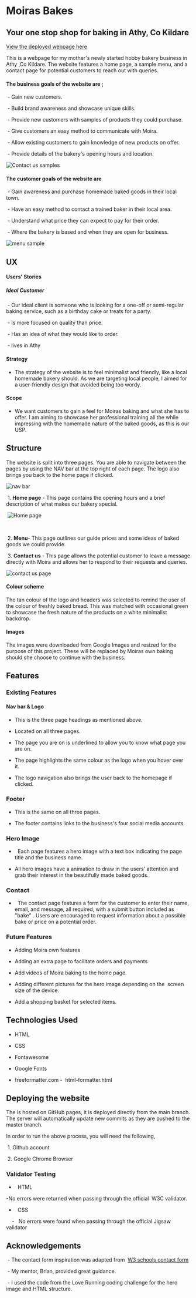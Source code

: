 # Moiras Bakes

## Your one stop shop for baking in Athy, Co Kildare

[View the deployed webpage here ](https://aodhank25.github.io/Moiras-Bakes-/index.html)

This is a webpage for my mother's newly started hobby bakery business in Athy ,Co Kildare. The website features a home page, a sample menu, and a contact page for potential customers to reach out with queries.

#### **The business goals of the website are ;**

 - Gain new customers.

 - Build brand awareness and showcase unique skills. 

 - Provide new customers with samples of products they could purchase.

 - Give customers an easy method to communicate with Moira.

 - Allow existing customers to gain knowledge of new products on offer. 

 - Provide details of the bakery's opening hours and location. 

![Contact us samples ](assets/images/contact-us-snip.jpg)

#### **The customer goals of the website are** 

 - Gain awareness and purchase homemade baked goods in their local town. 

 - Have an easy method to contact a trained baker in their local area. 

 - Understand what price they can expect to pay for their order. 

 - Where the bakery is based and when they are open for business. 

![menu sample](assets/images/menu-snip.jpg)

## UX

#### Users' Stories

##### Ideal Customer

 - Our ideal client is someone who is looking for a one-off or semi-regular baking service, such as a birthday cake or treats for a party. 

 - Is more focused on quality than price.

 - Has an idea of what they would like to order.

 - lives in Athy

#### Strategy 

- The strategy of the website is to feel minimalist and friendly, like a local homemade bakery should. As we are targeting local people, I aimed for a user-friendly design that avoided being too wordy. 

#### Scope

- We want customers to gain a feel for Moiras baking and what she has to offer. I am aiming to showcase her professional training all the while impressing with the homemade nature of the baked goods, as this is our USP. 

## Structure

The website is split into three pages. You are able to navigate between the pages by using the NAV bar at the top right of each page. The logo also brings you back to the home page if clicked.

![nav bar ](assets/images/nav-elements-snip.jpg)

 1. **Home page** - This page contains the opening hours and a brief description of what makes our bakery special. 

 ![Home page](assets/images/home-page.jpg)

 

 2. **Menu**- This page outlines our guide prices and some ideas of baked goods we could provide. 

 3. **Contact us** - This page allows the potential customer to leave a message directly with Moira and allows her to respond to their requests and queries. 

![contact us page](assets/images/contact-us-full-page.jpg)

#### Colour scheme

The tan colour of the logo and headers was selected to remind the user of the colour of freshly baked bread. This was matched with occasional green to showcase the fresh nature of the products on a white minimalist backdrop. 

#### Images

The images were downloaded from Google Images and resized for the purpose of this project. These will be replaced by Moiras own baking should she choose to continue with the business. 

## Features 

### Existing Features

#### Nav bar & Logo 

- This is the three page headings as mentioned above. 

- Located on all three pages. 

- The page you are on is underlined to allow you to know what page you are on. 

- The page highlights the same colour as the logo when you hover over it. 

- The logo navigation also brings the user back to the homepage if clicked. 

### Footer 

- This is the same on all three pages. 

- The footer contains links to the business's four social media accounts. 

### Hero Image

-   Each page features a hero image with a text box indicating the page title and the business name. 

- All hero images have a animation to draw in the users' attention and grab their interest in the beautifully made baked goods. 

### Contact

-   The contact page features a form for the customer to enter their name, email, and message, all required, with a submit button included as "bake" . Users are encouraged to request information about a possible bake or price on a potential order. 

### Future Features

- Adding Moira own features 

- Adding an extra page to facilitate orders and payments 

- Add videos of Moira baking to the home page. 

- Adding different pictures for the hero image depending on the  screen size of the device. 

- Add a shopping basket for selected items. 

## Technologies Used

- HTML 

- CSS

- Fontawesome 

- Google Fonts 

- freeformatter.com -  html-formatter.html

## Deploying the website

The is hosted on GitHub pages, it is deployed directly from the main branch. The server will automatically update new commits as they are pushed to the master branch. 

In order to run the above process, you will need the following, 

 1. Github account 

 2. Google Chrome Browser 

### Validator Testing

-   HTML

-No errors were returned when passing through the official  W3C validator.

-   CSS

    -   No errors were found when passing through the official Jigsaw validator

## Acknowledgements

 - The contact form inspiration was adapted from  [W3 schools contact form](https://www.w3schools.com/howto/howto_css_contact_form.asp)

 - My mentor, Brian, provided great guidance. 

 - I used the code from the Love Running coding challenge for the hero image and HTML structure. 

 